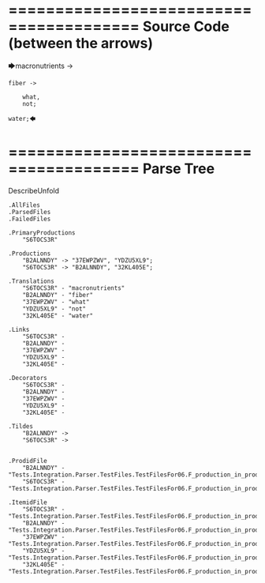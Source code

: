 ========================================
Source Code (between the arrows)
========================================

🡆macronutrients ->

    fiber ->

        what,
        not;
    
    water;🡄

========================================
Parse Tree
========================================
DescribeUnfold

    .AllFiles
    .ParsedFiles
    .FailedFiles

    .PrimaryProductions
        "S6TOCS3R" 

    .Productions
        "B2ALNNDY" -> "37EWPZWV", "YDZU5XL9";
        "S6TOCS3R" -> "B2ALNNDY", "32KL405E";

    .Translations
        "S6TOCS3R" - "macronutrients"
        "B2ALNNDY" - "fiber"
        "37EWPZWV" - "what"
        "YDZU5XL9" - "not"
        "32KL405E" - "water"

    .Links
        "S6TOCS3R" - 
        "B2ALNNDY" - 
        "37EWPZWV" - 
        "YDZU5XL9" - 
        "32KL405E" - 

    .Decorators
        "S6TOCS3R" - 
        "B2ALNNDY" - 
        "37EWPZWV" - 
        "YDZU5XL9" - 
        "32KL405E" - 

    .Tildes
        "B2ALNNDY" -> 
        "S6TOCS3R" -> 


    .ProdidFile
        "B2ALNNDY" - "Tests.Integration.Parser.TestFiles.TestFilesFor06.F_production_in_production1.ds"
        "S6TOCS3R" - "Tests.Integration.Parser.TestFiles.TestFilesFor06.F_production_in_production1.ds"

    .ItemidFile
        "S6TOCS3R" - "Tests.Integration.Parser.TestFiles.TestFilesFor06.F_production_in_production1.ds"
        "B2ALNNDY" - "Tests.Integration.Parser.TestFiles.TestFilesFor06.F_production_in_production1.ds"
        "37EWPZWV" - "Tests.Integration.Parser.TestFiles.TestFilesFor06.F_production_in_production1.ds"
        "YDZU5XL9" - "Tests.Integration.Parser.TestFiles.TestFilesFor06.F_production_in_production1.ds"
        "32KL405E" - "Tests.Integration.Parser.TestFiles.TestFilesFor06.F_production_in_production1.ds"

